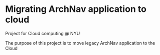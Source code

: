 # Migrating ArchNav application to cloud

Project for Cloud computing @ NYU

The purpose of this project is to move legacy ArchNav application to the Cloud 
